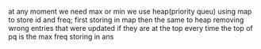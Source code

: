 at any moment we need max or min we use heap(priority queu)
using map to store id and freq;
first storing in map then the same to heap
removing wrong entries that were updated if they are at the top
every time the top of pq is the max freq
storing in ans